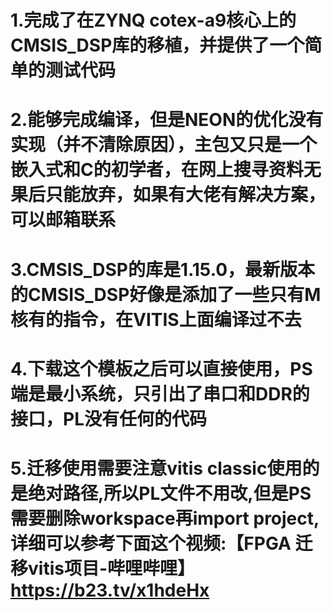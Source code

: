 # 1.完成了在ZYNQ cotex-a9核心上的CMSIS_DSP库的移植，并提供了一个简单的测试代码
# 2.能够完成编译，但是NEON的优化没有实现（并不清除原因），主包又只是一个嵌入式和C的初学者，在网上搜寻资料无果后只能放弃，如果有大佬有解决方案，可以邮箱联系
# 3.CMSIS_DSP的库是1.15.0，最新版本的CMSIS_DSP好像是添加了一些只有M核有的指令，在VITIS上面编译过不去
# 4.下载这个模板之后可以直接使用，PS端是最小系统，只引出了串口和DDR的接口，PL没有任何的代码
# 5.迁移使用需要注意vitis classic使用的是绝对路径,所以PL文件不用改,但是PS需要删除workspace再import project,详细可以参考下面这个视频:【FPGA 迁移vitis项目-哔哩哔哩】 https://b23.tv/x1hdeHx
